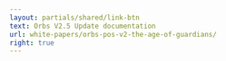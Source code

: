 ```yaml
---
layout: partials/shared/link-btn
text: Orbs V2.5 Update documentation
url: white-papers/orbs-pos-v2-the-age-of-guardians/
right: true
---
```

